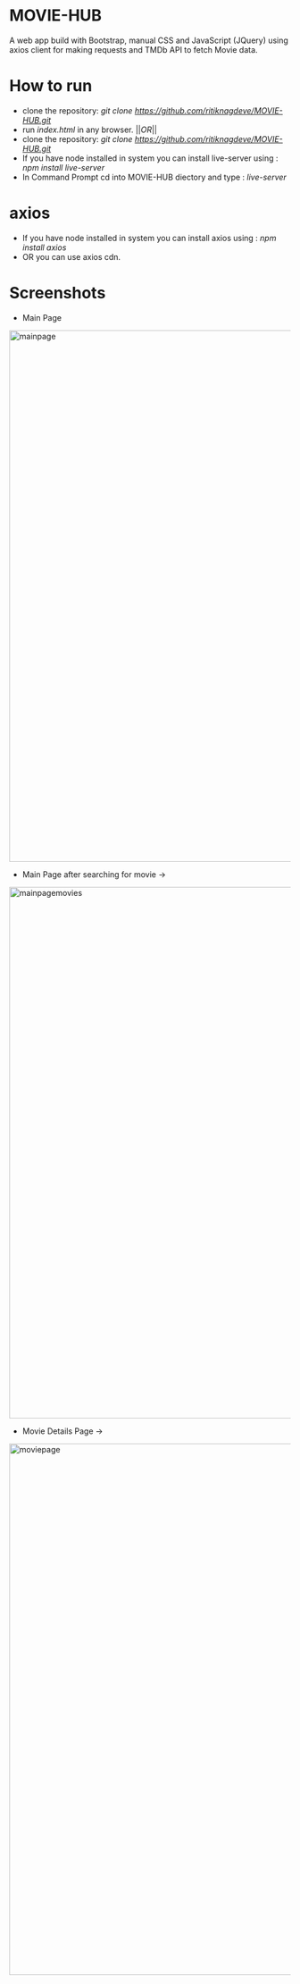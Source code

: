 # MOVIE-HUB
A web app build with Bootstrap, manual CSS and JavaScript (JQuery) using axios client for making requests and TMDb API to fetch Movie data.
# How to run
+ clone the repository: *git clone https://github.com/ritiknagdeve/MOVIE-HUB.git*
+ run *index.html* in any browser.
                                   ||*OR*||
+ clone the repository: *git clone https://github.com/ritiknagdeve/MOVIE-HUB.git*
+ If you have node installed in system you can install live-server  using : *npm install live-server*
+ In Command Prompt cd into MOVIE-HUB diectory and type : *live-server*
# axios
+ If you have node installed in system you can install axios  using : *npm install axios*
+ OR you can use axios cdn.
# Screenshots
+ Main Page 
<img width="952" alt="mainpage" src="https://user-images.githubusercontent.com/67960782/87724173-9a12ad00-c7d8-11ea-8e03-4a7b5fc75caf.PNG">

+ Main Page after searching for movie ->
<img width="952" alt="mainpagemovies" src="https://user-images.githubusercontent.com/67960782/87724181-9ed76100-c7d8-11ea-8f3e-ff36f7e1d5a3.PNG">

+ Movie Details Page ->
<img width="952" alt="moviepage" src="https://user-images.githubusercontent.com/67960782/87724200-a565d880-c7d8-11ea-9381-1e268bfef246.PNG">
